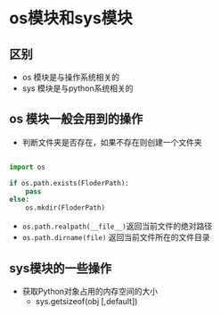 # os模块和sys模块

## 区别

- os  模块是与操作系统相关的
- sys 模块是与python系统相关的

## os 模块一般会用到的操作

- 判断文件夹是否存在，如果不存在则创建一个文件夹

```python

import os

if os.path.exists(FloderPath):
	pass
else:
	os.mkdir(FloderPath)

```

- `os.path.realpath(__file__)`返回当前文件的绝对路径
- `os.path.dirname(file)` 返回当前文件所在的文件目录

## sys模块的一些操作

- 获取Python对象占用的内存空间的大小
	- sys.getsizeof(obj [,default])
